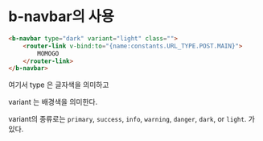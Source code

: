 # b-navbar의 사용

```html
<b-navbar type="dark" variant="light" class="">
	<router-link v-bind:to="{name:constants.URL_TYPE.POST.MAIN}">
		MOMOGO
	</router-link>
</b-navbar>

```

여기서 type 은 글자색을 의미하고

variant 는 배경색을 의미한다.

variant의 종류로는 `primary`, `success`, `info`, `warning`, `danger`, `dark`, or `light`. 가 있다.





